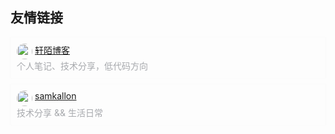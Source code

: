 ## 友情链接

<div style="box-shadow: 0px 0px 1px #EEE;padding: 10px;margin-bottom: 10px;">
  <div style="display: flex">
    <img src="https://www.xuanmo.xin/favicon.ico" style="width: 25px; height: 25px; border-radius: 50%; margin-right: 4px;" />
    <a href="https://www.xuanmo.xin/" style="cursor: pointer;" target="_blank">轩陌博客</a>
  </div>
  <div style="font-size: 14px;color: #a7a9ad;">个人笔记、技术分享，低代码方向</div>
</div>

<div style="box-shadow: 0px 0px 1px #EEE;padding: 10px;margin-bottom: 10px;">
  <div style="display: flex">
    <img src="https://samkallon.top/img/avatar.png" style="width: 25px; height: 25px; border-radius: 50%; margin-right: 4px;" />
    <a href="https://samkallon.top" style="cursor: pointer;" target="_blank">samkallon</a>
  </div>
  <div style="font-size: 14px;color: #a7a9ad;">技术分享 && 生活日常</div>
</div>
